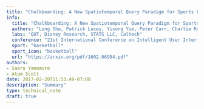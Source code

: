 ```yaml
---
title: "Chalkboarding: A New Spatiotemporal Query Paradigm for Sports Play Retrieval"
info:
  title: "Chalkboarding: A New Spatiotemporal Query Paradigm for Sports Play Retrieval"
  authors: "Long Sha, Patrick Lucey, Yisong Yue, Peter Carr, Charlie Rohlf, Iain Matthews"
  labs: "QUT, Disney Research, STATS LLC, Caltech"
  conference: "21st International Conference on Intelligent User Interfaces"
  sport: "basketball"
  sport_icon: "basketball"
  url: "https://arxiv.org/pdf/1602.06994.pdf"
authors:
- Saeru Yamamuro
- Atom Scott
date: 2017-02-20T11:53:49-07:00
description: "Summary"
type: technical_note
draft: true
---
```

